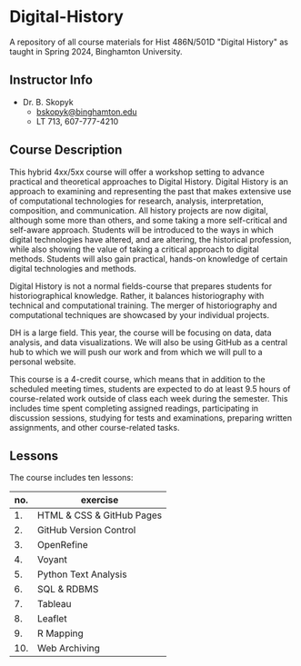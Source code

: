 # Digital-History

A repository of all course materials for Hist 486N/501D "Digital History" as taught in Spring 2024, Binghamton University.

## Instructor Info

- Dr. B. Skopyk
  - <bskopyk@binghamton.edu>
  - LT 713, 607-777-4210

## Course Description

This hybrid 4xx/5xx course will offer a workshop setting to advance practical and theoretical approaches to Digital History. Digital History is an approach to examining and representing the past that makes extensive use of computational technologies for research, analysis, interpretation, composition, and communication. All history projects are now digital, although some more than others, and some taking a more self-critical and self-aware approach. Students will be introduced to the ways in which digital technologies have altered, and are altering, the historical profession, while also showing the value of taking a critical approach to digital methods. Students will also gain practical, hands-on knowledge of certain digital technologies and methods.

Digital History is not a normal fields-course that prepares students for historiographical knowledge. Rather, it balances historiography with technical and computational training. The merger of historiography and computational techniques are showcased by your individual projects.

DH is a large field. This year, the course will be focusing on data, data analysis, and data visualizations. We will also be using GitHub as a central hub to which we will push our work and from which we will pull to a personal website.

This course is a 4-credit course, which means that in addition to the scheduled meeting times, students are expected to do at least 9.5 hours of course-related work outside of class each week during the semester. This includes time spent completing assigned readings, participating in discussion sessions, studying for tests and examinations, preparing written assignments, and other course-related tasks.

## Lessons

The course includes ten lessons:

| no. | exercise |
| --- | --- |
| 1. | HTML & CSS & GitHub Pages |
| 2. | GitHub Version Control |
| 3. | OpenRefine |
| 4. | Voyant |
| 5. | Python Text Analysis |
| 6. | SQL & RDBMS |
| 7. | Tableau |
| 8. | Leaflet |
| 9. | R Mapping |
| 10. | Web Archiving |
